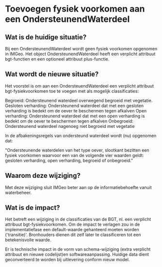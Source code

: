 # Toevoegen fysiek voorkomen aan een OndersteunendWaterdeel

## Wat is de huidige situatie?

Bij een OndersteunendWaterdeel wordt geen fysiek voorkomen opgenomen in IMGeo. Het object OndersteunendWaterdeel heeft een verplicht attribuut bgt-functien en een optioneel attribuut plus-functie. 

## Wat wordt de nieuwe situatie?

Het voorstel is om aan een OndersteuendWaterdeel een verplicht attribuut bgt-fysiekvoorkomen toe te voegen met als mogelijk classificaties:

Begroeid: Ondersteunend waterdeel overwegend begroeid met vegetatie.
Gesloten verharding: Ondersteunend waterdeel dat met een gesloten verharding is bedekt om de oever te beschermen tegen afkalven
Open verharding: Ondersteunend waterdeel dat met een open verharding is bedekt om de oever te beschermen tegen afkalven
Onbegroeid: Ondersteunend waterdeel nagenoeg niet begroeid met vegetatie

In de afbakeningsregels van ondersteund waterdeel wordt (nu) opgenomen dat:

"Ondersteunende waterdelen van het type oever, slootkant bezitten een fysiek voorkomen waarvoor een van de volgende vier waarden geldt: gesloten verharding, open verharding, begroeid of onbegroeid."

## Waarom deze wijziging?

Met deze wijziging sluit IMGeo beter aan op de informatiebehoefte vanuit waterbeheer. 

## Wat is de impact?

Het betreft een wijziging in de classificaties van de BGT, nl. een verplicht attribuut bgt-fysiekvoorkomen. Om de impact te verlagen zou in de implementatiefase een default-waarde gehanteerd moeten worden ('transitie)'. Bronhouders dienen dit zelf later te classificeren tot een betekenisvolle waarde.

Er is technische impact in de vorm van schema-wijziging (extra verplicht attribuut en nieuwe codelijst)en softwareaanpassing. Huidige data dient geconverteerd te worden bij uitlevering conform nieuw model.
